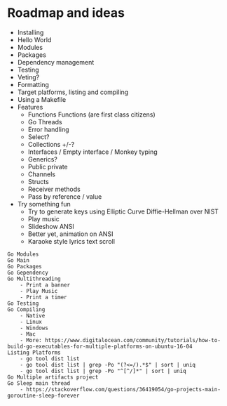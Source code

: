 # Roadmap and ideas

- Installing
- Hello World
- Modules
- Packages
- Dependency management
- Testing
- Veting?
- Formatting
- Target platforms, listing and compiling
- Using a Makefile
- Features
  - Functions Functions (are first class citizens)
  - Go Threads
  - Error handling
  - Select?
  - Collections +/-?
  - Interfaces / Empty interface / Monkey typing
  - Generics?
  - Public private
  - Channels
  - Structs
  - Receiver methods
  - Pass by reference / value
- Try something fun
  - Try to generate keys using Elliptic Curve Diffie-Hellman over NIST
  - Play music
  - Slideshow ANSI
  - Better yet, animation on ANSI
  - Karaoke style lyrics text scroll
 
```Text
Go Modules
Go Main
Go Packages
Go Gependency
Go Multithreading
	- Print a banner
	- Play Music
	- Print a timer
Go Testing
Go Compiling
	- Native
	- Linux
	- Windows
	- Mac
	- More: https://www.digitalocean.com/community/tutorials/how-to-build-go-executables-for-multiple-platforms-on-ubuntu-16-04
Listing Platforms
	- go tool dist list
	- go tool dist list | grep -Po "(?<=/).*$" | sort | uniq
	- go tool dist list | grep -Po "^[^/]*" | sort | uniq
Go Multiple artifacts project
Go Sleep main thread
	- https://stackoverflow.com/questions/36419054/go-projects-main-goroutine-sleep-forever
```


